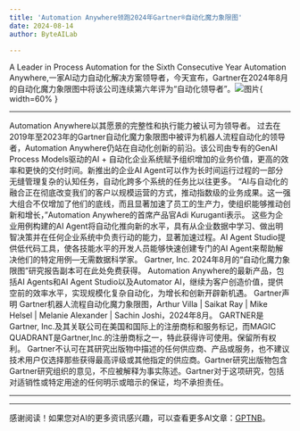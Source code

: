 ```yaml
---
title: 'Automation Anywhere领跑2024年Gartner®自动化魔力象限图'
date: 2024-08-14
author: ByteAILab

---
```


A Leader in Process Automation for the Sixth Consecutive Year
Automation Anywhere,一家AI动力自动化解决方案领导者，今天宣布，Gartner在2024年8月的自动化魔力象限图中将该公司连续第六年评为“自动化领导者”。![图片](https://ai-techpark.com/wp-content/uploads/2024/08/Automat-960x540.jpg){ width=60% }

---
Automation Anywhere以其愿景的完整性和执行能力被认可为领导者。
过去在2019年至2023年的Gartner自动化魔力象限图中被评为机器人流程自动化的领导者，Automation Anywhere仍站在自动化创新的前沿。该公司由专有的GenAI Process Models驱动的AI + 自动化企业系统赋予组织增加的业务价值，更高的效率和更快的交付时间。新推出的企业AI Agent可以作为长时间运行过程的一部分无缝管理复杂的认知任务，自动化跨多个系统的任务比以往更多。
“AI与自动化的融合正在彻底改变我们的客户以规模运营的方式，推动指数级的业务成果。这一强大组合不仅增加了他们的底线，而且显著加速了员工的生产力，使组织能够推动创新和增长，”Automation Anywhere的首席产品官Adi Kuruganti表示。
这些为企业用例构建的AI Agent将自动化推向新的水平，具有从企业数据中学习、做出明智决策并在任何企业系统中负责行动的能力，显著加速过程。AI Agent Studio提供低代码工具，使各技能水平的开发人员能够快速创建专门的AI Agent来帮助解决他们的特定用例—无需数据科学家。
Gartner, Inc. 2024年8月的“自动化魔力象限图”研究报告副本可在此处免费获得。
Automation Anywhere的最新产品，包括AI Agents和AI Agent Studio以及Automator AI，继续为客户创造价值，提供空前的效率水平，实现规模化复杂自动化，为增长和创新开辟新机遇。
Gartner声明
Gartner机器人流程自动化魔力象限图，Arthur Villa | Saikat Ray | Mike Helsel | Melanie Alexander | Sachin Joshi，2024年8月。
GARTNER是Gartner, Inc.及其关联公司在美国和国际上的注册商标和服务标记，而MAGIC QUADRANT是Gartner,Inc.的注册商标之一，特此获得许可使用。保留所有权利。
Gartner不认可在其研究出版物中描述的任何供应商、产品或服务，也不建议技术用户仅选择那些获得最高评级或其他指定的供应商。Gartner研究出版物包含Gartner研究组织的意见，不应被解释为事实陈述。Gartner对于这项研究，包括对适销性或特定用途的任何明示或暗示的保证，均不承担责任。

---
---
感谢阅读！如果您对AI的更多资讯感兴趣，可以查看更多AI文章：[GPTNB](https://gptnb.com)。